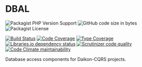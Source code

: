 # DBAL

![Packagist PHP Version Support](https://img.shields.io/packagist/php-v/daikon/dbal)
![GitHub code size in bytes](https://img.shields.io/github/languages/code-size/daikon-cqrs/dbal)
![Packagist License](https://img.shields.io/packagist/l/daikon/dbal)

[![Build Status](https://travis-ci.com/daikon-cqrs/dbal.svg?branch=master)](https://travis-ci.com/daikon-cqrs/dbal)
[![Code Coverage](https://scrutinizer-ci.com/g/daikon-cqrs/dbal/badges/coverage.png?b=master)](https://scrutinizer-ci.com/g/daikon-cqrs/dbal/?branch=master)
[![Type Coverage](https://shepherd.dev/github/daikon-cqrs/dbal/coverage.svg)](https://shepherd.dev/github/daikon-cqrs/dbal)
[![Libraries.io dependency status](https://img.shields.io/librariesio/github/daikon-cqrs/dbal)](https://libraries.io/github/daikon-cqrs/dbal)
[![Scrutinizer code quality](https://img.shields.io/scrutinizer/quality/g/daikon-cqrs/dbal/master)](https://scrutinizer-ci.com/g/daikon-cqrs/dbal/?branch=master)
[![Code Climate maintainability](https://img.shields.io/codeclimate/maintainability/daikon-cqrs/dbal)](https://codeclimate.com/github/daikon-cqrs/dbal/maintainability)

Database access components for Daikon-CQRS projects.

